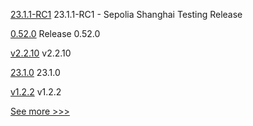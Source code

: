 
[23.1.1-RC1](https://github.com/hyperledger/besu/releases/tag/23.1.1-RC1) 23.1.1-RC1 - Sepolia Shanghai Testing Release

[0.52.0](https://github.com/hyperledger/aries-vcx/releases/tag/0.52.0) Release 0.52.0

[v2.2.10](https://github.com/hyperledger/fabric/releases/tag/v2.2.10) v2.2.10

[23.1.0](https://github.com/hyperledger/besu/releases/tag/23.1.0) 23.1.0

[v1.2.2](https://github.com/hyperledger/firefly-tokens-erc20-erc721/releases/tag/v1.2.2) v1.2.2


[See more >>>](https://start-here.hyperledger.org/releases)
